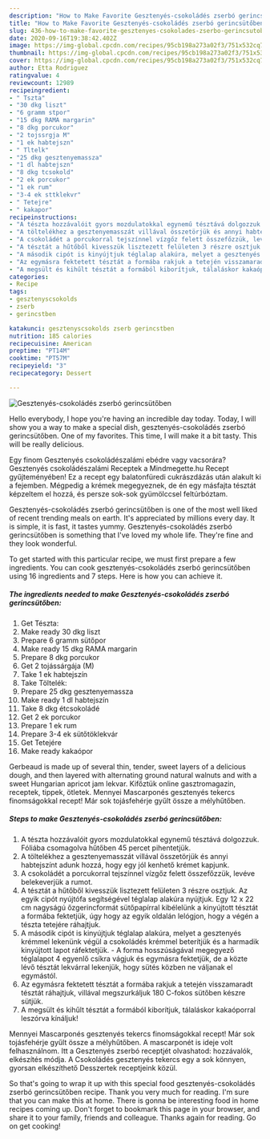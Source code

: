 ```yaml
---
description: "How to Make Favorite Gesztenyés-csokoládés zserbó gerincsütőben"
title: "How to Make Favorite Gesztenyés-csokoládés zserbó gerincsütőben"
slug: 436-how-to-make-favorite-gesztenyes-csokolades-zserbo-gerincsutoben
date: 2020-09-16T19:38:42.402Z
image: https://img-global.cpcdn.com/recipes/95cb198a273a02f3/751x532cq70/gesztenyes-csokolades-zserbo-gerincsutoben-recept-foto.jpg
thumbnail: https://img-global.cpcdn.com/recipes/95cb198a273a02f3/751x532cq70/gesztenyes-csokolades-zserbo-gerincsutoben-recept-foto.jpg
cover: https://img-global.cpcdn.com/recipes/95cb198a273a02f3/751x532cq70/gesztenyes-csokolades-zserbo-gerincsutoben-recept-foto.jpg
author: Etta Rodriguez
ratingvalue: 4
reviewcount: 12989
recipeingredient:
- " Tszta"
- "30 dkg liszt"
- "6 gramm stpor"
- "15 dkg RAMA margarin"
- "8 dkg porcukor"
- "2 tojssrgja M"
- "1 ek habtejszn"
- " Tltelk"
- "25 dkg gesztenyemassza"
- "1 dl habtejszn"
- "8 dkg tcsokold"
- "2 ek porcukor"
- "1 ek rum"
- "3-4 ek sttklekvr"
- " Tetejre"
- " kakapor"
recipeinstructions:
- "A tészta hozzávalóit gyors mozdulatokkal egynemű tésztává dolgozzuk. Fóliába csomagolva hűtőben 45 percet pihentetjük."
- "A töltelékhez a gesztenyemasszát villával összetörjük és annyi habtejszínt adunk hozzá, hogy egy jól kenhető krémet kapjunk."
- "A csokoládét a porcukorral tejszínnel vízgőz felett összefőzzük, levéve belekeverjük a rumot."
- "A tésztát a hűtőből kivesszük lisztezett felületen 3 részre osztjuk. Az egyik cipót nyújtófa segítségével téglalap alakúra nyújtjuk. Egy 12 x 22 cm nagyságú őzgerincformát sütőpapírral kibélelünk a kinyújtott tésztát a formába fektetjük, úgy hogy az egyik oldalán lelógjon, hogy a végén a tészta tetejére ráhajtjuk."
- "A második cipót is kinyújtjuk téglalap alakúra, melyet a gesztenyés krémmel lekenünk végül a csokoládés krémmel beterítjük és a harmadik kinyújtott lapot ráfektetjük. A forma hosszúságával megegyező téglalapot 4 egyenlő csíkra vágjuk és egymásra fektetjük, de a közte lévő tésztát lekvárral lekenjük, hogy sütés közben ne váljanak el egymástól."
- "Az egymásra fektetett tésztát a formába rakjuk a tetején visszamaradt tésztát ráhajtjuk, villával megszurkáljuk 180 C-fokos sütőben készre sütjük."
- "A megsült és kihűlt tésztát a formából kiborítjuk, tálaláskor kakaóporral leszórva kínáljuk!"
categories:
- Recipe
tags:
- gesztenyscsokolds
- zserb
- gerincstben

katakunci: gesztenyscsokolds zserb gerincstben 
nutrition: 185 calories
recipecuisine: American
preptime: "PT14M"
cooktime: "PT57M"
recipeyield: "3"
recipecategory: Dessert

---
```



![Gesztenyés-csokoládés zserbó gerincsütőben](https://img-global.cpcdn.com/recipes/95cb198a273a02f3/751x532cq70/gesztenyes-csokolades-zserbo-gerincsutoben-recept-foto.jpg)

Hello everybody, I hope you're having an incredible day today. Today, I will show you a way to make a special dish, gesztenyés-csokoládés zserbó gerincsütőben. One of my favorites. This time, I will make it a bit tasty. This will be really delicious.

Egy finom Gesztenyés csokoládészalámi ebédre vagy vacsorára? Gesztenyés csokoládészalámi Receptek a Mindmegette.hu Recept gyűjteményében! Ez a recept egy balatonfüredi cukrászdázás után alakult ki a fejemben. Mégpedig a krémek megegyeznek, de én egy másfajta tésztát képzeltem el hozzá, és persze sok-sok gyümölccsel feltúrbóztam.

Gesztenyés-csokoládés zserbó gerincsütőben is one of the most well liked of recent trending meals on earth. It's appreciated by millions every day. It is simple, it is fast, it tastes yummy. Gesztenyés-csokoládés zserbó gerincsütőben is something that I've loved my whole life. They're fine and they look wonderful.


To get started with this particular recipe, we must first prepare a few ingredients. You can cook gesztenyés-csokoládés zserbó gerincsütőben using 16 ingredients and 7 steps. Here is how you can achieve it.

<!--inarticleads1-->

##### The ingredients needed to make Gesztenyés-csokoládés zserbó gerincsütőben:

1. Get  Tészta:
1. Make ready 30 dkg liszt
1. Prepare 6 gramm sütőpor
1. Make ready 15 dkg RAMA margarin
1. Prepare 8 dkg porcukor
1. Get 2 tojássárgája (M)
1. Take 1 ek habtejszín
1. Take  Töltelék:
1. Prepare 25 dkg gesztenyemassza
1. Make ready 1 dl habtejszín
1. Take 8 dkg étcsokoládé
1. Get 2 ek porcukor
1. Prepare 1 ek rum
1. Prepare 3-4 ek sütőtöklekvár
1. Get  Tetejére
1. Make ready  kakaópor


Gerbeaud is made up of several thin, tender, sweet layers of a delicious dough, and then layered with alternating ground natural walnuts and with a sweet Hungarian apricot jam lekvar. Kifőztük online gasztromagazin, receptek, tippek, ötletek. Mennyei Mascarponés gesztenyés tekercs finomságokkal recept! Már sok tojásfehérje gyűlt össze a mélyhűtőben. 

<!--inarticleads2-->

##### Steps to make Gesztenyés-csokoládés zserbó gerincsütőben:

1. A tészta hozzávalóit gyors mozdulatokkal egynemű tésztává dolgozzuk. Fóliába csomagolva hűtőben 45 percet pihentetjük.
1. A töltelékhez a gesztenyemasszát villával összetörjük és annyi habtejszínt adunk hozzá, hogy egy jól kenhető krémet kapjunk.
1. A csokoládét a porcukorral tejszínnel vízgőz felett összefőzzük, levéve belekeverjük a rumot.
1. A tésztát a hűtőből kivesszük lisztezett felületen 3 részre osztjuk. Az egyik cipót nyújtófa segítségével téglalap alakúra nyújtjuk. Egy 12 x 22 cm nagyságú őzgerincformát sütőpapírral kibélelünk a kinyújtott tésztát a formába fektetjük, úgy hogy az egyik oldalán lelógjon, hogy a végén a tészta tetejére ráhajtjuk.
1. A második cipót is kinyújtjuk téglalap alakúra, melyet a gesztenyés krémmel lekenünk végül a csokoládés krémmel beterítjük és a harmadik kinyújtott lapot ráfektetjük. - A forma hosszúságával megegyező téglalapot 4 egyenlő csíkra vágjuk és egymásra fektetjük, de a közte lévő tésztát lekvárral lekenjük, hogy sütés közben ne váljanak el egymástól.
1. Az egymásra fektetett tésztát a formába rakjuk a tetején visszamaradt tésztát ráhajtjuk, villával megszurkáljuk 180 C-fokos sütőben készre sütjük.
1. A megsült és kihűlt tésztát a formából kiborítjuk, tálaláskor kakaóporral leszórva kínáljuk!


Mennyei Mascarponés gesztenyés tekercs finomságokkal recept! Már sok tojásfehérje gyűlt össze a mélyhűtőben. A mascarponét is ideje volt felhasználnom. Itt a Gesztenyés zserbó receptjét olvashatod: hozzávalók, elkészítés módja. A Csokoládés gesztenyés tekercs egy a sok könnyen, gyorsan elkészíthető Desszertek receptjeink közül. 

So that's going to wrap it up with this special food gesztenyés-csokoládés zserbó gerincsütőben recipe. Thank you very much for reading. I'm sure that you can make this at home. There is gonna be interesting food in home recipes coming up. Don't forget to bookmark this page in your browser, and share it to your family, friends and colleague. Thanks again for reading. Go on get cooking!

